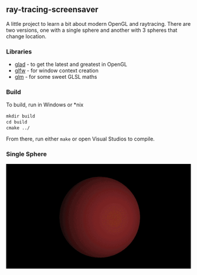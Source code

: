 ## ray-tracing-screensaver ##

A little project to learn a bit about modern OpenGL and raytracing. There are two versions, one with a single sphere and another with 3 spheres that change location.

### Libraries ###
- [glad](https://github.com/Dav1dde/glad) - to get the latest and greatest in OpenGL
- [glfw](https://github.com/glfw/glfw) - for window context creation
- [glm](https://github.com/g-truc/glm) - for some sweet GLSL maths

### Build ###
To build, run in Windows or *nix
```shell
mkdir build
cd build
cmake ../
```
From there, run either `make` or open Visual Studios to compile.

### Single Sphere ###
![](single2.gif)
